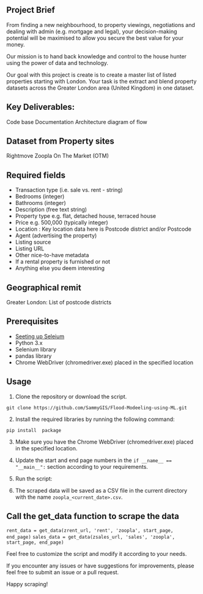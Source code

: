 ## Project Brief

From finding a new neighbourhood, to property viewings, negotiations and dealing with admin (e.g. mortgage and legal), your decision-making potential will be maximised to allow you secure the best value for your money.

Our mission is to hand back knowledge and control to the house hunter using the power of data and technology.

Our goal with this project is create is to create a master list of listed properties starting with London. Your task is the extract and blend property datasets across the Greater London area (United Kingdom) in one dataset.

## Key Deliverables:
Code base
Documentation
Architecture diagram of flow

## Dataset from Property sites
Rightmove
Zoopla
On The Market (OTM)

## Required fields
* Transaction type (i.e. sale vs. rent - string)
* Bedrooms (integer)
* Bathrooms (integer)
* Description (free text string)
* Property type e.g. flat, detached house, terraced house
* Price e.g. 500,000 (typically integer)
* Location :  Key location data here is Postcode district and/or Postcode
* Agent (advertising the property)
* Listing source
* Listing URL
* Other nice-to-have metadata
* If a rental property is furnished or not
* Anything else you deem interesting

## Geographical remit
Greater London: List of postcode districts

## Prerequisites
* [Seeting up Seleium](https://www.geeksforgeeks.org/how-to-install-selenium-in-python/)
* Python 3.x
* Selenium library
* pandas library
* Chrome WebDriver (chromedriver.exe) placed in the specified location

## Usage
1. Clone the repository or download the script.

```
git clone https://github.com/SammyGIS/Flood-Modeeling-using-ML.git
```

2. Install the required libraries by running the following command:
```
pip install  package
```

3. Make sure you have the Chrome WebDriver (chromedriver.exe) placed in the specified location.

4. Update the start and end page numbers in the `if __name__ == "__main__":` section according to your requirements.

5. Run the script:

6. The scraped data will be saved as a CSV file in the current directory with the name `zoopla_<current_date>.csv`.


## Call the get_data function to scrape the data
```rent_data = get_data(zrent_url, 'rent', 'zoopla', start_page, end_page)```
```sales_data = get_data(zsales_url, 'sales', 'zoopla', start_page, end_page)```


Feel free to customize the script and modify it according to your needs.

If you encounter any issues or have suggestions for improvements, please feel free to submit an issue or a pull request.

Happy scraping!